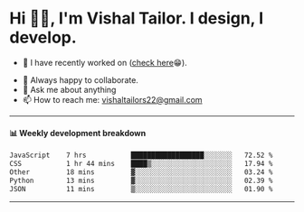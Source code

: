 # Hi 👋🏻, I'm Vishal Tailor. I design, I develop.

- 🔭 I have recently worked on ([check here](https://vishaltailor.com)😁).
<!-- - 🎦 Currently watching: JavaScript: The Hard Parts By Will Sentance. -->
- 👯 Always happy to collaborate.
- 💬 Ask me about anything
- 📫 How to reach me: <a href="mailto:vishaltailors22@gmail.com">vishaltailors22@gmail.com</a>

<hr /> 
<h4>📊 Weekly development breakdown</h4>
<!--START_SECTION:waka-->

```txt
JavaScript    7 hrs           ██████████████████░░░░░░░   72.52 %
CSS           1 hr 44 mins    ████▒░░░░░░░░░░░░░░░░░░░░   17.94 %
Other         18 mins         ▓░░░░░░░░░░░░░░░░░░░░░░░░   03.24 %
Python        13 mins         ▓░░░░░░░░░░░░░░░░░░░░░░░░   02.39 %
JSON          11 mins         ▒░░░░░░░░░░░░░░░░░░░░░░░░   01.90 %
```

<!--END_SECTION:waka-->
<hr /> 

<!-- ![](./profile-3d-contrib/profile-green-animate.svg) -->
